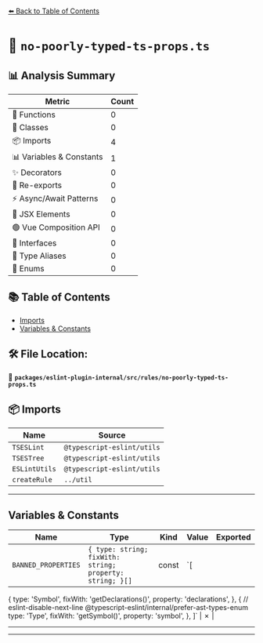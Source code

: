 [⬅️ Back to Table of Contents](../../../../index.md)

# 📄 `no-poorly-typed-ts-props.ts`

## 📊 Analysis Summary

| Metric | Count |
|--------|-------|
| 🔧 Functions | 0 |
| 🧱 Classes | 0 |
| 📦 Imports | 4 |
| 📊 Variables & Constants | 1 |
| ✨ Decorators | 0 |
| 🔄 Re-exports | 0 |
| ⚡ Async/Await Patterns | 0 |
| 💠 JSX Elements | 0 |
| 🟢 Vue Composition API | 0 |
| 📐 Interfaces | 0 |
| 📑 Type Aliases | 0 |
| 🎯 Enums | 0 |

## 📚 Table of Contents

- [Imports](#imports)
- [Variables & Constants](#variables-constants)

## 🛠️ File Location:
📂 **`packages/eslint-plugin-internal/src/rules/no-poorly-typed-ts-props.ts`**

## 📦 Imports

| Name | Source |
|------|--------|
| `TSESLint` | `@typescript-eslint/utils` |
| `TSESTree` | `@typescript-eslint/utils` |
| `ESLintUtils` | `@typescript-eslint/utils` |
| `createRule` | `../util` |


---

## Variables & Constants

| Name | Type | Kind | Value | Exported |
|------|------|------|-------|----------|
| `BANNED_PROPERTIES` | `{ type: string; fixWith: string; property: string; }[]` | const | `[
  {
    type: 'Symbol',
    fixWith: 'getDeclarations()',
    property: 'declarations',
  },
  {
    // eslint-disable-next-line @typescript-eslint/internal/prefer-ast-types-enum
    type: 'Type',
    fixWith: 'getSymbol()',
    property: 'symbol',
  },
]` | ✗ |


---


---